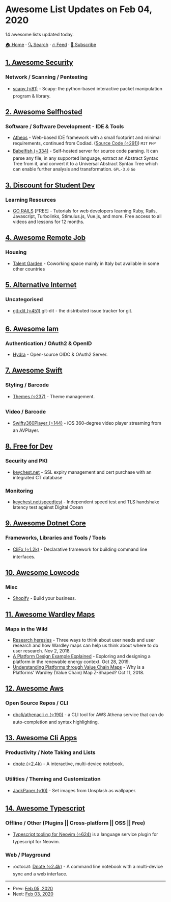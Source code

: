 # Awesome List Updates on Feb 04, 2020

14 awesome lists updated today.

[🏠 Home](/README.md) · [🔍 Search](https://test.trackawesomelist.com/search/) · [🔥 Feed](https://test.trackawesomelist.com/feed.xml) · [📮 Subscribe](https://trackawesomelist.us17.list-manage.com/subscribe?u=d2f0117aa829c83a63ec63c2f&id=36a103854c)



## [1. Awesome Security](/content/sbilly/awesome-security/README.md)

### Network / Scanning / Pentesting

*   [scapy (⭐81)](https://github.com/gpotter2/awesome-scapy) - Scapy: the python-based interactive packet manipulation program & library.

## [2. Awesome Selfhosted](/content/awesome-selfhosted/awesome-selfhosted/README.md)

### Software / Software Development - IDE & Tools

*   [Atheos](https://www.atheos.io) - Web-based IDE framework with a small footprint and minimal requirements, continued from Codiad. ([Source Code (⭐291)](https://github.com/Atheos/Atheos)) `MIT` `PHP`
*   [Babelfish (⭐334)](https://github.com/bblfsh/bblfshd) - Self-hosted server for source code parsing. It can parse any file, in any supported language, extract an Abstract Syntax Tree from it, and convert it to a Universal Abstract Syntax Tree which can enable further analysis and transformation. `GPL-3.0` `Go`

## [3. Discount for Student Dev](/content/AchoArnold/discount-for-student-dev/README.md)

### Learning Resources

*   [GO RAILS](https://gorails.com/github-students) \[FREE] - Tutorials for web developers learning Ruby, Rails, Javascript, Turbolinks, Stimulus.js, Vue.js, and more. Free access to all videos and lessons for 12 months.

## [4. Awesome Remote Job](/content/lukasz-madon/awesome-remote-job/README.md)

### Housing

*   [Talent Garden](https://talentgarden.org/coworking/) - Coworking space mainly in Italy but available in some other countries

## [5. Alternative Internet](/content/redecentralize/alternative-internet/README.md)

### Uncategorised

*   [git-dit (⭐451)](https://github.com/neithernut/git-dit) git-dit - the distributed issue tracker for git.

## [6. Awesome Iam](/content/kdeldycke/awesome-iam/README.md)

### Authentication / OAuth2 & OpenID

*   [Hydra](https://gethydra.sh) - Open-source OIDC & OAuth2 Server.

## [7. Awesome Swift](/content/matteocrippa/awesome-swift/README.md)

### Styling / Barcode

*   [Themes (⭐237)](https://github.com/onmyway133/EasyTheme) - Theme management.

### Video / Barcode

*   [Swifty360Player (⭐144)](https://github.com/abdullahselek/Swifty360Player) - iOS 360-degree video player streaming from an AVPlayer.

## [8. Free for Dev](/content/ripienaar/free-for-dev/README.md)

### Security and PKI

*   [keychest.net](https://keychest.net) - SSL expiry management and cert purchase with an integrated CT database

### Monitoring

*   [keychest.net/speedtest](https://keychest.net/speedtest) - Independent speed test and TLS handshake latency test against Digital Ocean

## [9. Awesome Dotnet Core](/content/thangchung/awesome-dotnet-core/README.md)

### Frameworks, Libraries and Tools / Tools

*   [CliFx (⭐1.2k)](https://github.com/Tyrrrz/CliFx) - Declarative framework for building command line interfaces.

## [10. Awesome Lowcode](/content/antdimot/awesome-lowcode/README.md)

### Misc

*   [Shopify](https://shopify.com/) - Build your business.

## [11. Awesome Wardley Maps](/content/wardley-maps-community/awesome-wardley-maps/README.md)

### Maps in the Wild

*   [Research heresies](https://www.myddelton.co.uk/blog/research-heresies) - Three ways to think about user needs and user research and how Wardley maps can help us think about where to do user research. Nov 2, 2018.
*   [A Platform Design Example Explained](https://stories.platformdesigntoolkit.com/pdt-bootcamp-example-explained-34e08f9dd4b3) - Exploring and designing a platform in the renewable energy context. Oct 28, 2019.
*   [Understanding Platforms through Value Chain Maps](https://stories.platformdesigntoolkit.com/platform-value-chain-z-shape-385f759faffa) - Why is a Platforms' Wardley (Value Chain) Map Z-Shaped? Oct 11, 2018.

## [12. Awesome Aws](/content/donnemartin/awesome-aws/README.md)

### Open Source Repos / CLI

*   [dbcli/athenacli :fire: (⭐190)](https://github.com/dbcli/athenacli) - a CLI tool for AWS Athena service that can do auto-completion and syntax highlighting.

## [13. Awesome Cli Apps](/content/agarrharr/awesome-cli-apps/README.md)

### Productivity / Note Taking and Lists

*   [dnote (⭐2.4k)](https://github.com/dnote/dnote) - A interactive, multi-device notebook.

### Utilities / Theming and Customization

*   [JackPaper (⭐10)](https://github.com/jackel27/jackpaper) - Set images from Unsplash as wallpaper.

## [14. Awesome Typescript](/content/dzharii/awesome-typescript/README.md)

### Offline / Other (Plugins || Cross-platform || OSS || Free)

*   [Typescript tooling for Neovim (⭐624)](https://github.com/mhartington/nvim-typescript) is a language service plugin for typescript for Neovim.

### Web / Playground

*   :octocat: [Dnote (⭐2.4k)](https://github.com/dnote/dnote) - A command line notebook with a multi-device sync and a web interface.

---

- Prev: [Feb 05, 2020](/content/2020/02/05/README.md)
- Next: [Feb 03, 2020](/content/2020/02/03/README.md)
